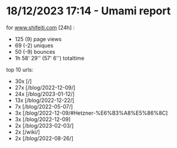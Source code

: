# 18/12/2023 17:14 - Umami report
for www.shifeiti.com [24h] :

 - 125 (9) page views
 - 69 (-2) uniques
 - 50 (-9) bounces
 - 1h 58' 29'' (57' 6'') totaltime


top 10 urls:
 - 30x [/]
 - 27x [/blog/2022-12-09/]
 - 24x [/blog/2023-01-12/]
 - 13x [/blog/2022-12-22/]
 - 7x [/blog/2022-05-07/]
 - 3x [/blog/2022-12-09/#Hetzner-%E6%B3%A8%E5%86%8C]
 - 3x [/blog/2022-12-09]
 - 2x [/blog/2023-02-03/]
 - 2x [/wiki/]
 - 2x [/blog/2022-08-26/]


